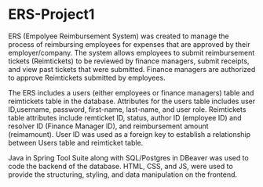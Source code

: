 # ERS-Project1

ERS (Empolyee Reimbursement System) was created to manage the process of reimbursing employees for expenses that are approved by their employer/company. The system allows employees to submit reimbursement tickets (Reimtickets) to be reviewed by finance managers, submit receipts, and view past tickets that were submitted. Finance managers are authorized to approve Reimtickets submitted by employees. 

The ERS includes a users (either employees or finance managers) table and reimtickets table in the database. Attributes for the users table includes user ID,username, password, first-name, last-name, and user role. Reimtickets table attributes include remticket ID, status, author ID (employee ID) and resolver ID (Finance Manager ID), and reimbursement amount (reimamount). User ID was used as a foreign key to establish a relationship between Users table and reimticket table. 

Java in Spring Tool Suite along with SQL/Postgres in DBeaver was used to code the backend of the database. HTML, CSS, and JS, were used to provide the structuring, styling, and data manipulation on the frontend.  
